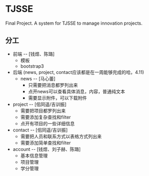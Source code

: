 # TJSSE

Final Project. A system for TJSSE to manage innovation projects.

## 分工

+ 前端 -- [钱煜、陈璐]
	+ 模板
	+ bootstrap3
+ 后端 (news, project, contact应该都是在一周能够完成的哈，4.11)
	+ news  -- [马心蕾]
		+ 只需要把消息都罗列出来
		+ 点开news可以查看具体消息，内容，普通纯文本
		+ 需要显示附件，可以下载附件
+ project -- [佀同遥/吉训振]
	+ 需要把项目都罗列出来
	+ 需要添加复杂查找和filter
	+ 点开有项目的一些详细信息
+ contact -- [佀同遥/吉训振]
	+ 需要把人员和联系方式以表格方式列出来
	+ 需要添加简单查找和filter
+ account  -- [钱煜、刘子赫、陈璐]
	+ 基本信息管理
	+ 项目管理
	+ 学分管理 